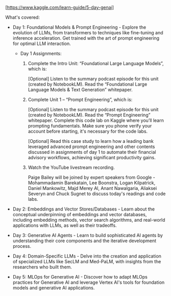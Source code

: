 [https://www.kaggle.com/learn-guide/5-day-genai]

What's covered:

- Day 1: Foundational Models & Prompt Engineering - Explore the evolution of LLMs, from transformers to techniques like fine-tuning and inference acceleration. Get trained with the art of prompt engineering for optimal LLM interaction.

  - Day 1 Assignments:

    1. Complete the Intro Unit: “Foundational Large Language Models”, which is:

       [Optional] Listen to the summary podcast episode for this unit (created by NotebookLM).
       Read the “Foundational Large Language Models & Text Generation” whitepaper.

    2. Complete Unit 1 – “Prompt Engineering”, which is:

       [Optional] Listen to the summary podcast episode for this unit (created by NotebookLM).
       Read the “Prompt Engineering” whitepaper.
       Complete this code lab on Kaggle where you’ll learn prompting fundamentals. Make sure you phone verify your account before starting, it's necessary for the code labs.

       [Optional] Read this case study to learn how a leading bank leveraged advanced prompt engineering and other contents discussed in assignments of day 1 to automate their financial advisory workflows, achieving significant productivity gains.

    3. Watch the YouTube livestream recording.

       Paige Bailey will be joined by expert speakers from Google - Mohammadamin Barekatain, Lee Boonstra, Logan Kilpatrick, Daniel Mankowitz, Majd Merey Al, Anant Nawalgaria, Aliaksei Severyn and Chuck Sugnet to discuss today's readings and code labs.

- Day 2: Embeddings and Vector Stores/Databases - Learn about the conceptual underpinning of embeddings and vector databases, including embedding methods, vector search algorithms, and real-world applications with LLMs, as well as their tradeoffs.
- Day 3: Generative AI Agents - Learn to build sophisticated AI agents by understanding their core components and the iterative development process.
- Day 4: Domain-Specific LLMs - Delve into the creation and application of specialized LLMs like SecLM and Med-PaLM, with insights from the researchers who built them.
- Day 5: MLOps for Generative AI - Discover how to adapt MLOps practices for Generative AI and leverage Vertex AI's tools for foundation models and generative AI applications.
